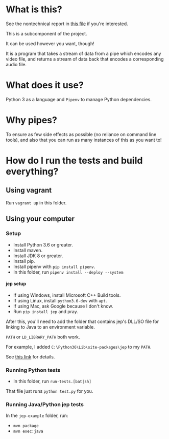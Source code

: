 # What is this?

See the nontechnical report in [this file](./report.md) if you're interested.

This is a subcomponent of the project.

It can be used however you want, though!

It is a program that takes a stream of data from a pipe which encodes any video
file, and returns a stream of data back that encodes a corresponding audio file.

# What does it use?

Python 3 as a language and `Pipenv` to manage Python dependencies. 

# Why pipes?

To ensure as few side effects as possible (no reliance on command line tools),
and also that you can run as many instances of this as you want to!

# How do I run the tests and build everything?

## Using vagrant

Run `vagrant up` in this folder.

## Using your computer

### Setup

- Install Python 3.6 or greater.
- Install maven.
- Install JDK 8 or greater.
- Install pip.
- Install pipenv with `pip install pipenv`.
- In this folder, run `pipenv install --deploy --system`

#### jep setup
- If using Windows, install Microsoft C++ Build tools.
- If using Linux, install `python3.6-dev` with `apt`.
- If using Mac, ask Google because I don't know.
- Run `pip install jep` and pray.

After this, you'll need to add the folder that contains jep's DLL/SO file for linking to Java to an environment variable.

`PATH` or `LD_LIBRARY_PATH` both work.

For example, I added `C:\Python36\Lib\site-packages\jep` to my `PATH`.

See [this link](https://github.com/ninia/jep) for details.

### Running Python tests
- In this folder, run `run-tests.[bat|sh]`

That file just runs `python test.py` for you.

### Running Java/Python jep tests
In the `jep-example` folder, run:

- `mvn package`
- `mvn exec:java`
